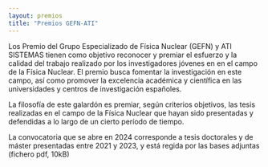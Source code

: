 ```yaml
---
layout: premios
title: "Premios GEFN-ATI"
---
```

Los Premio del Grupo Especializado de Física Nuclear (GEFN) y ATI SISTEMAS tienen como objetivo reconocer 
y premiar el esfuerzo y la calidad del trabajo realizado por los investigadores jóvenes en en el campo de 
la Física Nuclear. El premio busca fomentar la investigación en este campo, así como promover la excelencia 
académica y científica en las universidades y centros de investigación españoles. 


La filosofía de este galardón es premiar, según criterios objetivos,
las tesis realizadas en el campo de la Física Nuclear
que hayan sido presentadas y defendidas a lo largo de un cierto período de tiempo. 

La convocatoria que se abre en 2024 corresponde a tesis doctorales y de máster presentadas entre 
2021 y 2023, y está regida por las bases adjuntas (<a >fichero pdf, 10kB</a>) 
